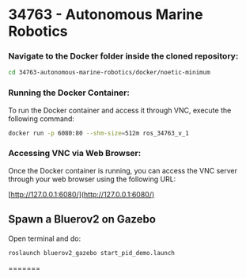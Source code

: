 # 34763 - Autonomous Marine Robotics

### Navigate to the Docker folder inside the cloned repository:

```bash
cd 34763-autonomous-marine-robotics/docker/noetic-minimum

```

### Running the Docker Container:

To run the Docker container and access it through VNC, execute the following command:

```bash
docker run -p 6080:80 --shm-size=512m ros_34763_v_1
```

### Accessing VNC via Web Browser:

Once the Docker container is running, you can access the VNC server through your web browser using the following URL:

[http://127.0.0.1:6080/](http://127.0.0.1:6080/)


## Spawn a Bluerov2 on Gazebo

Open terminal and do:

```bash
roslaunch bluerov2_gazebo start_pid_demo.launch
```
=======

